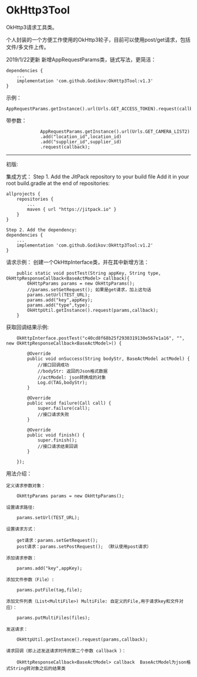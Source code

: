 # OkHttp3Tool
OkHttp3请求工具类。

个人封装的一个方便工作使用的OkHttp3轮子，目前可以使用post/get请求，包括文件/多文件上传。

2019/1/22更新 新增AppRequestParams类，链式写法，更简洁：

    dependencies {
        ...
        implementation 'com.github.Godikov:OkHttp3Tool:v1.3'
    }

示例：

    AppRequestParams.getInstance().url(Urls.GET_ACCESS_TOKEN).request(callback);
    
带参数：

                 AppRequestParams.getInstance().url(Urls.GET_CAMERA_LIST2)
                 .add("location_id",location_id)
                 .add("supplier_id",supplier_id)
                 .request(callback);
------------------------------------------------------------------------------------------------------------------------                 
初版:


集成方式：
    Step 1. Add the JitPack repository to your build file
    Add it in your root build.gradle at the end of repositories:

    allprojects {
        repositories {
            ...
            maven { url "https://jitpack.io" }
        }
    }
  
    Step 2. Add the dependency:
    dependencies {
        ...
        implementation 'com.github.Godikov:OkHttp3Tool:v1.2'
    }
    
请求示例：
创建一个OkHttpInterface类，并在其中新增方法：
    
        public static void postTest(String appKey, String type, OkHttpResponseCallback<BaseActModel> callback){
            OkHttpParams params = new OkHttpParams();
            //params.setGetRequest(); 如果是get请求，加上这句话
            params.setUrl(TEST_URL);
            params.add("key",appKey);
            params.add("type",type);
            OkHttpUtil.getInstance().request(params,callback);
        }
        
获取回调结果示例:
    
        OkHttpInterface.postTest("c40cd8f68b25f2930319130e567e1a16", "", new OkHttpResponseCallback<BaseActModel>() {
        
            @Override
            public void onSuccess(String bodyStr, BaseActModel actModel) {
                //接口回调成功
                //bodyStr: 返回的Json格式数据
                //actModel: json转换成的对象
                Log.d(TAG,bodyStr);
            }

            @Override
            public void failure(Call call) {
                super.failure(call);
                //接口请求失败
            }

            @Override
            public void finish() {
                super.finish();
                //接口请求结束回调
            }
            
        });

    
用法介绍：

    定义请求参数对象：
    
        OkHttpParams params = new OkHttpParams();
        
    设置请求路径:
    
        params.setUrl(TEST_URL);
        
    设置请求方式：
   
        get请求：params.setGetRequest();
        post请求：params.setPostRequest(); （默认使用post请求）
        
    添加请求参数：
    
        params.add("key",appKey);
        
    添加文件参数（File）:
    
        params.putFile(tag,file);
        
    添加文件列表（List<MultiFile>) MultiFile: 自定义的File,用于请求key和文件对应）：
    
        params.putMultiFiles(files);
            
    发送请求：
    
        OkHttpUtil.getInstance().request(params,callback);
  
    请求回调（即上述发送请求时传的第二个参数 callback ）：
    
        OkHttpResponseCallback<BaseActModel> callback  BaseActModel为json格式String转对象之后的结果类  
        
        
  
  
